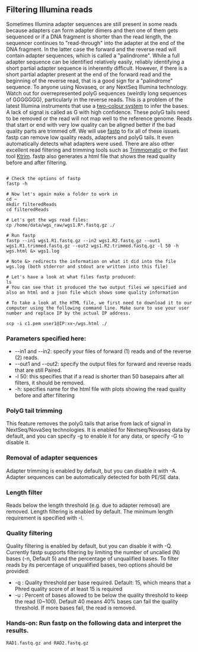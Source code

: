 ## Filtering Illumina reads

Sometimes Illumina adapter sequences are still present in some reads because adapters can form adapter dimers and then one of them gets sequenced or if a DNA fragment is shorter than the read length, the sequencer continues to "read-through" into the adapter at the end of the DNA fragment. In the latter case the forward and the reverse read will contain adapter sequences, which is called a "palindrome". While a full adapter sequence can be identified relatively easily, reliably identifying a short partial adapter sequence is inherently difficult. However, if there is a short partial adapter present at the end of the forward read and the beginning of the reverse read, that is a good sign for a "palindrome" sequence.
To anyone using Novaseq, or any NextSeq Illumina technology. Watch out for overrepresented polyG sequences (weirdly long sequences of GGGGGGG), particularly in the reverse reads. This is a problem of the latest Illumina instruments that use a [two-colour system](https://sequencing.qcfail.com/articles/illumina-2-colour-chemistry-can-overcall-high-confidence-g-bases/) to infer the bases. A lack of signal is called as G with high confidence. These polyG tails need to be removed or the read will not map well to the reference genome.
Reads that start or end with very low quality can be aligned better if the bad quality parts are trimmed off. We will use [fastp](https://github.com/OpenGene/fastp) to fix all of these issues. fastp can remove low quality reads, adapters and polyG tails. It even automatically detects what adapters were used.
There are also other excellent read filtering and trimming tools such as [Trimmomatic](https://speciationgenomics.github.io/Trimmomatic) or the fast tool [Ktrim](https://academic.oup.com/bioinformatics/article/36/11/3561/5803071).
fastp also generates a html file that shows the read quality before and after filtering.

```shell

# Check the options of fastp
fastp -h

# Now let's again make a folder to work in
cd ~
mkdir filteredReads
cd filteredReads

# Let's get the wgs read files:
cp /home/data/wgs_raw/wgs1.R*.fastq.gz ./

# Run fastp
fastp --in1 wgs1.R1.fastq.gz --in2 wgs1.R2.fastq.gz --out1 wgs1.R1.trimmed.fastq.gz --out2 wgs1.R2.trimmed.fastq.gz -l 50 -h wgs.html &> wgs1.log

# Note &> redirects the information on what it did into the file wgs.log (both stderror and stdout are written into this file)

# Let's have a look at what files fastp produced:
ls
# You can see that it produced the two output files we specified and also an html and a json file which shows some quality information

# To take a look at the HTML file, we first need to download it to our computer using the following command line. Make sure to use your user number and replace IP by the actual IP address.

scp -i c1.pem user1@IP:xx~/wgs.html ./
```
### Parameters specified here:
* \-\-in1 and \-\-in2: specify your files of forward (1) reads and of the reverse (2) reads.
* \-\-out1 and \-\-out2: specify the output files for forward and reverse reads that are still Paired.
* -l 50: this specifies that if a read is shorter than 50 basepairs after all filters, it should be removed.
* -h: specifies name for the html file with plots showing the read quality before and after filtering


### PolyG tail trimming
This feature removes the polyG tails that arise from lack of signal in NextSeq/NovaSeq technologies. It is enabled for Nextseq/Novaseq data by default, and you can specify -g to enable it for any data, or specify -G to disable it.

### Removal of adapter sequences
Adapter trimming is enabled by default, but you can disable it with -A. Adapter sequences can be automatically detected for both PE/SE data.

### Length filter
Reads below the length threshold (e.g. due to adapter removal) are removed. Length filtering is enabled by default. The minimum length requirement is specified with -l.

### Quality filtering
Quality filtering is enabled by default, but you can disable it with -Q. Currently fastp supports filtering by limiting the number of uncalled (N) bases (-n, Default 5) and the percentage of unqualified bases.
To filter reads by its percentage of unqualified bases, two options should be provided:
* -q : Quality threshold per base required. Default: 15, which means that a Phred quality score of at least 15 is required
* -u : Percent of bases allowed to be below the quality threshold to keep the read (0~100). Default 40 means 40% bases can fail the quality threshold. If more bases fail, the read is removed.

### Hands-on: Run fastp on the following data and interpret the results.

```shell
RAD1.fastq.gz and RAD2.fastq.gz

```

